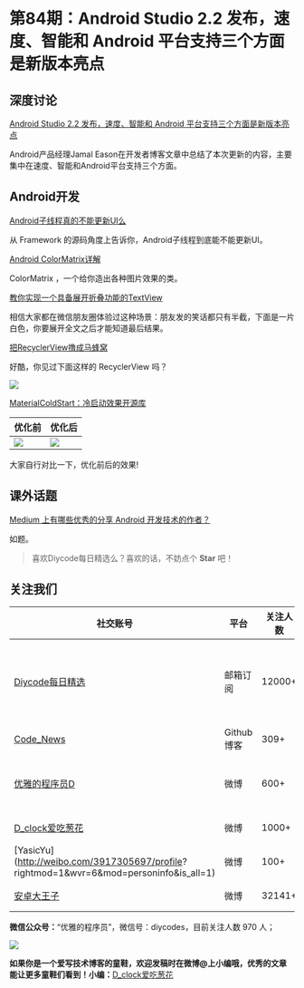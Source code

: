 # 第84期：Android Studio 2.2 发布，速度、智能和 Android 平台支持三个方面是新版本亮点

## 深度讨论

[Android Studio 2.2 发布，速度、智能和 Android 平台支持三个方面是新版本亮点](http://www.diycode.cc/topics/304)

Android产品经理Jamal Eason在开发者博客文章中总结了本次更新的内容，主要集中在速度、智能和Android平台支持三个方面。

## Android开发

[Android子线程真的不能更新UI么](http://www.cnblogs.com/lao-liang/p/5108745.html)

从 Framework 的源码角度上告诉你，Android子线程到底能不能更新UI。

[Android ColorMatrix详解](http://www.idtkm.com/customview/cutomview13/)

ColorMatrix ，一个给你造出各种图片效果的类。

[教你实现一个具备展开折叠功能的TextView](http://www.jianshu.com/p/317b118dd2d7)

相信大家都在微信朋友圈体验过这种场景：朋友发的笑话都只有半截，下面是一片白色，你要展开全文之后才能知道最后结果。

[把RecyclerView撸成马蜂窝](http://www.jianshu.com/p/6c78a5a07db5)

好酷，你见过下面这样的 RecyclerView 吗？

![](http://upload-images.jianshu.io/upload_images/2096079-1c111174cc276888.gif?imageMogr2/auto-orient/strip)

[MaterialColdStart：冷启动效果开源库](https://github.com/DreaminginCodeZH/MaterialColdStart)

|	优化前	|	优化后	|
|-------|-------|
|	![](https://github.com/DreaminginCodeZH/MaterialColdStart/raw/master/preview/blank_cold_start.gif)	|	![](https://github.com/DreaminginCodeZH/MaterialColdStart/raw/master/preview/material_cold_start.gif)	|

大家自行对比一下，优化前后的效果!

## 课外话题

[Medium 上有哪些优秀的分享 Android 开发技术的作者？](https://www.zhihu.com/question/40992645)

如题。

> 喜欢Diycode每日精选么？喜欢的话，不妨点个 **Star** 吧！

## 关注我们

| 社交账号  |  平台  | 关注人数 | 说明 |
| -------- | -------- | -------- | -------- |
| [Diycode每日精选](http://list.qq.com/cgi-bin/qf_invite?id=d469993d2c888e971c0fbb2309c4d84256968386b126b967)|   邮箱订阅  | 12000+ | 每日分享一次Android、iOS、Swfit技术干货  |
| [Code_News](https://github.com/DiyCodes/code_news) |    Github博客  |309+ | 每日邮件推送列表  |
| [优雅的程序员D](http://weibo.com/u/5891258264) |   微博  | 600+ | 官方微博，每日分享开源信息  |
| [D_clock爱吃葱花](http://weibo.com/u/2480694892)  |   微博  | 1000+ | 日报发起人  |
|[YasicYu](http://weibo.com/3917305697/profile? rightmod=1&wvr=6&mod=personinfo&is_all=1)  |   微博  | 100+ | 日报发起人  |
|[安卓大王子](http://weibo.com/apkbus/)   |   微博  | 32141+ | 日报发起人  |



**微信公众号：**“优雅的程序员”，微信号：diycodes，目前关注人数 970 人；

![](http://upload-images.jianshu.io/upload_images/1846413-b42abfa70f909099.jpg?imageMogr2/auto-orient/strip%7CimageView2/2/w/1240)

**如果你是一个爱写技术博客的童鞋，欢迎发稿时在微博@上小编哦，优秀的文章能让更多童鞋们看到！小编：**[D_clock爱吃葱花](http://weibo.com/2480694892/profile?rightmod=1&wvr=6&mod=personinfo&is_all=1)
